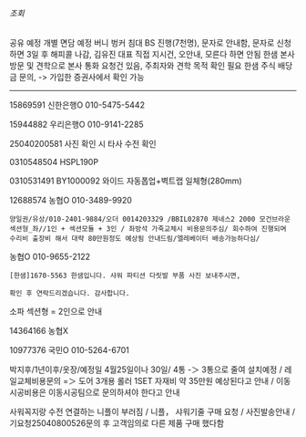 ###### 조회
공유 예정
개별 면담 예정
버니 벙커 침대 BS 진행(7천명), 문자로 안내함, 문자로 신청하면 3일 후 해피콜 나감, 김유진 대표 직접 지시건, 오안내, 모른다 하면 안됨
한샘 본사 방문 및 견학으로 본사 통화 요청건 있음, 주최자와 견학 목적 확인 필요
한샘 주식 배당금 문의, -> 가입한 증권사에서 확인 가능

---

15869591 신한은행O  010-5475-5442

15944882 우리은행O  010-9141-2285


25040200581
사진 확인 시 타사 수전 확인



0310548504
HSPL190P

0310531491
BY1000092 와이드 자동폽업+벽트랩 일체형(280mm)


12688574 농협O 010-3489-9920


```
양일권/유상/010-2401-9884/오더 0014203329 /BBIL02870 제네스2 2000 모건브라운 섹션형_좌//1인 + 섹션모듈 + 3인 / 좌방석 가죽교체시 비용문의주심/ 회수하여 진행되며 수리비 출장비 해서 대략 80만원정도 예상됨 안내드림/엘레베이터 배송가능하다심/
```


농협O 010-9655-2122


```
[한샘]1670-5563 한샘입니다. 샤워 파티션 다릿발 부품 사진 보내주시면, 
```

```
확인 후 연락드리겠습니다. 감사합니다.
```

소파 섹션형 = 2인으로 안내

14364166 농협X

10977376 국민O 010-5264-6701



박지후/1년이후/옷장/예정일 4월25일이나 30일/ 4통 -＞ 3통으로 줄여 설치예정 / 레일교체비용문의  =＞ 도어 3개용 롤러 1SET 자재비 약 35만원 예상된다고 안내 / 이동시공비용은 이동시공팀으로 문의하셔야 한다고 안내



사워꼭지랑 수전 연결하는 니플이 부러짐 / 니플， 샤워기줄 구매 요청 / 사진발송안내 /기요청25040800526문의 후 고객임의로 다른 제품 구매 했다함